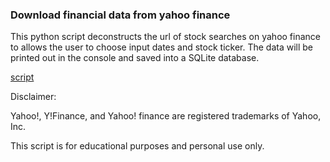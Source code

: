 ### Download financial data from yahoo finance

This python script deconstructs the url of stock searches on yahoo finance to allows the user to choose input dates and stock ticker.
The data will be printed out in the console and saved into a SQLite database.

[script](stock_data_v2.py)

Disclaimer:

Yahoo!, Y!Finance, and Yahoo! finance are registered trademarks of Yahoo, Inc.

This script is for educational purposes and personal use only.

